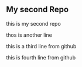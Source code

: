 ## My second Repo

this is my second repo

thos is another line 

this is a third line from github

this is fourth line from github
